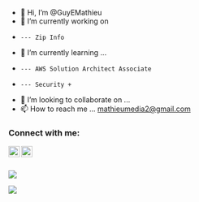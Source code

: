 - 👋 Hi, I’m @GuyEMathieu
- 👀 I’m currently working on
-     --- Zip Info
- 🌱 I’m currently learning ...
-     --- AWS Solution Architect Associate
-     --- Security +
- 💞️ I’m looking to collaborate on ...
- 📫 How to reach me ... mathieumedia2@gmail.com

### Connect with me:
[<a href="https://www.youtube.com/channel/mathieumedia" alt="youtube" target="_blank" ref="noreferer"><img align="left" alt="Youtube" width="22px" src="https://cdn.jsdelivr.net/npm/simple-icons@v3/icons/youtube.svg" /></a>][youtube]
[<a href="https://instagram.com/mathieumedia.official" alt="instagram" target="_blank" ref="noreferer"><img align="left" alt="Instagram" width="22px" src="https://cdn.jsdelivr.net/npm/simple-icons@v3/icons/instagram.svg" /></a>][instagram]

<br />
<br />
<!---
GuyEMathieu/GuyEMathieu is a ✨ special ✨ repository because its `README.md` (this file) appears on your GitHub profile.
You can click the Preview link to take a look at your changes.
--->
<p><img align="center" src="http://github-readme-stats.vercel.app/api/top-langs?username=mathieumedia&show_icons=true&locale=en&layount=compact&theme=gotham" /> </p>

<p><img align="center" src="http://github-readme-stats.vercel.app/api?username=mathieumedia&show_icons=true&theme=gotham" /> </p>



[youtube]: https://www.youtube.com/channel/mathieumedia
[instagram]: https://www.instagram.com/mathieumedia.official/
